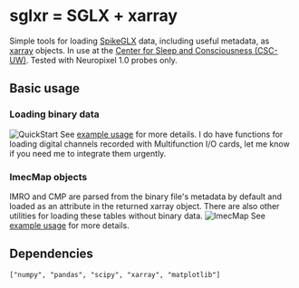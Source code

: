 # sglxr = SGLX + xarray
Simple tools for loading [SpikeGLX](https://billkarsh.github.io/SpikeGLX/) data, including useful metadata, as [xarray](https://docs.xarray.dev/en/stable/) objects.
In use at the [Center for Sleep and Consciousness (CSC-UW)](https://centerforsleepandconsciousness.psychiatry.wisc.edu/research-overview/#SLEEP-target-element).
Tested with Neuropixel 1.0 probes only.

## Basic usage

### Loading binary data
![QuickStart](https://user-images.githubusercontent.com/4753005/159067426-b5818765-7b11-414e-8f01-f3126a899376.png)
See [example usage](example.ipynb) for more details.
I do have functions for loading digital channels recorded with Multifunction I/O cards, let me know if you need me to integrate them urgently.

### ImecMap objects
IMRO and CMP are parsed from the binary file's metadata by default and loaded as an attribute in the returned xarray object. There are also other utilities for loading these tables without binary data.
![ImecMap](https://user-images.githubusercontent.com/4753005/159067440-3f3357f0-f2fb-4de4-b735-434511754484.png)
See [example usage](example.ipynb) for more details.

## Dependencies
`["numpy", "pandas", "scipy", "xarray", "matplotlib"]`
